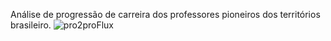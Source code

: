 Análise de progressão de carreira dos professores pioneiros dos territórios brasileiro.
![pro2proFlux](https://user-images.githubusercontent.com/83106216/208755247-e6796f36-6802-4f4b-965d-12f6819b5859.png)
